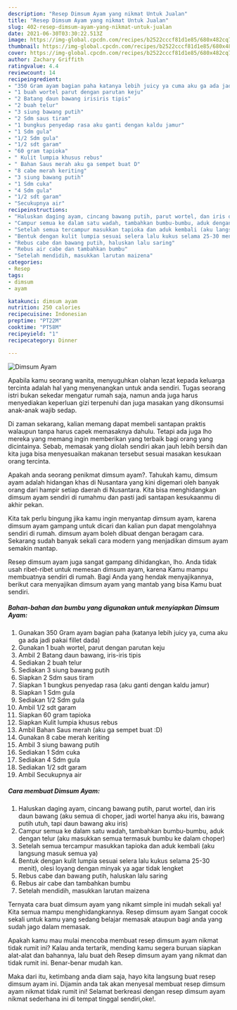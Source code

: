 ```yaml
---
description: "Resep Dimsum Ayam yang nikmat Untuk Jualan"
title: "Resep Dimsum Ayam yang nikmat Untuk Jualan"
slug: 402-resep-dimsum-ayam-yang-nikmat-untuk-jualan
date: 2021-06-30T03:30:22.513Z
image: https://img-global.cpcdn.com/recipes/b2522cccf81d1e85/680x482cq70/dimsum-ayam-foto-resep-utama.jpg
thumbnail: https://img-global.cpcdn.com/recipes/b2522cccf81d1e85/680x482cq70/dimsum-ayam-foto-resep-utama.jpg
cover: https://img-global.cpcdn.com/recipes/b2522cccf81d1e85/680x482cq70/dimsum-ayam-foto-resep-utama.jpg
author: Zachary Griffith
ratingvalue: 4.4
reviewcount: 14
recipeingredient:
- "350 Gram ayam bagian paha katanya lebih juicy ya cuma aku ga ada jadi pakai fillet dada"
- "1 buah wortel parut dengan parutan keju"
- "2 Batang daun bawang irisiris tipis"
- "2 buah telur"
- "3 siung bawang putih"
- "2 Sdm saus tiram"
- "1 bungkus penyedap rasa aku ganti dengan kaldu jamur"
- "1 Sdm gula"
- "1/2 Sdm gula"
- "1/2 sdt garam"
- "60 gram tapioka"
- " Kulit lumpia khusus rebus"
- " Bahan Saus merah aku ga sempet buat D"
- "8 cabe merah keriting"
- "3 siung bawang putih"
- "1 Sdm cuka"
- "4 Sdm gula"
- "1/2 sdt garam"
- "Secukupnya air"
recipeinstructions:
- "Haluskan daging ayam, cincang bawang putih, parut wortel, dan iris daun bawang (aku semua di choper, jadi wortel hanya aku iris, bawang putih utuh, tapi daun bawang aku iris)"
- "Campur semua ke dalam satu wadah, tambahkan bumbu-bumbu, aduk dengan telur (aku masukkan semua termasuk bumbu ke dalam choper)"
- "Setelah semua tercampur masukkan tapioka dan aduk kembali (aku langsung masuk semua ya)"
- "Bentuk dengan kulit lumpia sesuai selera lalu kukus selama 25-30 menit), olesi loyang dengan minyak ya agar tidak lengket"
- "Rebus cabe dan bawang putih, haluskan lalu saring"
- "Rebus air cabe dan tambahkan bumbu"
- "Setelah mendidih, masukkan larutan maizena"
categories:
- Resep
tags:
- dimsum
- ayam

katakunci: dimsum ayam 
nutrition: 250 calories
recipecuisine: Indonesian
preptime: "PT22M"
cooktime: "PT58M"
recipeyield: "1"
recipecategory: Dinner

---
```



![Dimsum Ayam](https://img-global.cpcdn.com/recipes/b2522cccf81d1e85/680x482cq70/dimsum-ayam-foto-resep-utama.jpg)

Apabila kamu seorang wanita, menyuguhkan olahan lezat kepada keluarga tercinta adalah hal yang menyenangkan untuk anda sendiri. Tugas seorang istri bukan sekedar mengatur rumah saja, namun anda juga harus menyediakan keperluan gizi terpenuhi dan juga masakan yang dikonsumsi anak-anak wajib sedap.

Di zaman  sekarang, kalian memang dapat membeli santapan praktis walaupun tanpa harus capek memasaknya dahulu. Tetapi ada juga lho mereka yang memang ingin memberikan yang terbaik bagi orang yang dicintainya. Sebab, memasak yang diolah sendiri akan jauh lebih bersih dan kita juga bisa menyesuaikan makanan tersebut sesuai masakan kesukaan orang tercinta. 



Apakah anda seorang penikmat dimsum ayam?. Tahukah kamu, dimsum ayam adalah hidangan khas di Nusantara yang kini digemari oleh banyak orang dari hampir setiap daerah di Nusantara. Kita bisa menghidangkan dimsum ayam sendiri di rumahmu dan pasti jadi santapan kesukaanmu di akhir pekan.

Kita tak perlu bingung jika kamu ingin menyantap dimsum ayam, karena dimsum ayam gampang untuk dicari dan kalian pun dapat mengolahnya sendiri di rumah. dimsum ayam boleh dibuat dengan beragam cara. Sekarang sudah banyak sekali cara modern yang menjadikan dimsum ayam semakin mantap.

Resep dimsum ayam juga sangat gampang dihidangkan, lho. Anda tidak usah ribet-ribet untuk memesan dimsum ayam, karena Kamu mampu membuatnya sendiri di rumah. Bagi Anda yang hendak menyajikannya, berikut cara menyajikan dimsum ayam yang mantab yang bisa Kamu buat sendiri.

<!--inarticleads1-->

##### Bahan-bahan dan bumbu yang digunakan untuk menyiapkan Dimsum Ayam:

1. Gunakan 350 Gram ayam bagian paha (katanya lebih juicy ya, cuma aku ga ada jadi pakai fillet dada)
1. Gunakan 1 buah wortel, parut dengan parutan keju
1. Ambil 2 Batang daun bawang, iris-iris tipis
1. Sediakan 2 buah telur
1. Sediakan 3 siung bawang putih
1. Siapkan 2 Sdm saus tiram
1. Siapkan 1 bungkus penyedap rasa (aku ganti dengan kaldu jamur)
1. Siapkan 1 Sdm gula
1. Sediakan 1/2 Sdm gula
1. Ambil 1/2 sdt garam
1. Siapkan 60 gram tapioka
1. Siapkan  Kulit lumpia khusus rebus
1. Ambil  Bahan Saus merah (aku ga sempet buat :D)
1. Gunakan 8 cabe merah keriting
1. Ambil 3 siung bawang putih
1. Sediakan 1 Sdm cuka
1. Sediakan 4 Sdm gula
1. Sediakan 1/2 sdt garam
1. Ambil Secukupnya air




<!--inarticleads2-->

##### Cara membuat Dimsum Ayam:

1. Haluskan daging ayam, cincang bawang putih, parut wortel, dan iris daun bawang (aku semua di choper, jadi wortel hanya aku iris, bawang putih utuh, tapi daun bawang aku iris)
1. Campur semua ke dalam satu wadah, tambahkan bumbu-bumbu, aduk dengan telur (aku masukkan semua termasuk bumbu ke dalam choper)
1. Setelah semua tercampur masukkan tapioka dan aduk kembali (aku langsung masuk semua ya)
1. Bentuk dengan kulit lumpia sesuai selera lalu kukus selama 25-30 menit), olesi loyang dengan minyak ya agar tidak lengket
1. Rebus cabe dan bawang putih, haluskan lalu saring
1. Rebus air cabe dan tambahkan bumbu
1. Setelah mendidih, masukkan larutan maizena




Ternyata cara buat dimsum ayam yang nikamt simple ini mudah sekali ya! Kita semua mampu menghidangkannya. Resep dimsum ayam Sangat cocok sekali untuk kamu yang sedang belajar memasak ataupun bagi anda yang sudah jago dalam memasak.

Apakah kamu mau mulai mencoba membuat resep dimsum ayam nikmat tidak rumit ini? Kalau anda tertarik, mending kamu segera buruan siapkan alat-alat dan bahannya, lalu buat deh Resep dimsum ayam yang nikmat dan tidak rumit ini. Benar-benar mudah kan. 

Maka dari itu, ketimbang anda diam saja, hayo kita langsung buat resep dimsum ayam ini. Dijamin anda tak akan menyesal membuat resep dimsum ayam nikmat tidak rumit ini! Selamat berkreasi dengan resep dimsum ayam nikmat sederhana ini di tempat tinggal sendiri,oke!.

